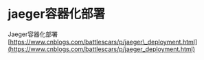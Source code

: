 # jaeger容器化部署
Jaeger容器化部署
[https://www.cnblogs.com/battlescars/p/jaeger\_deployment.html](https://www.cnblogs.com/battlescars/p/jaeger_deployment.html)